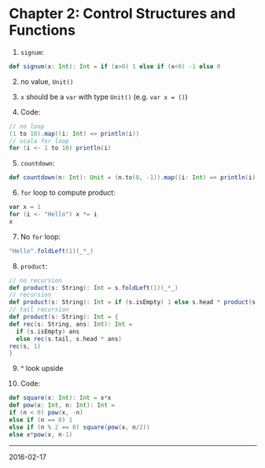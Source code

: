# Chapter 2: Control Structures and Functions

1. `signum`:

  ```scala
def signum(x: Int): Int = if (x>0) 1 else if (x<0) -1 else 0
  ```

2. no value, `Unit()`

3. `x` should be a `var` with type `Unit()` (e.g. `var x = ()`)

4. Code:

  ```scala
// no loop
(1 to 10).map((i: Int) => println(i))
// scala for loop
for (i <- 1 to 10) println(i)
  ```

5. `countdown`:

  ```scala
def countdown(n: Int): Unit = (n.to(0, -1)).map((i: Int) => println(i))
  ```

6. `for` loop to compute product:

  ```scala
var x = 1
for (i <- "Hello") x *= i
x
  ```

7. No `for` loop:

  ```scala
"Hello".foldLeft(1)(_*_)
  ```

8. `product`:

  ```scala
// no recursion
def product(s: String): Int = s.foldLeft(1)(_*_)
// recursion
def product(s: String): Int = if (s.isEmpty) 1 else s.head * product(s.tail)
// tail recursion
def product(s: String): Int = {
  def rec(s: String, ans: Int): Int = 
    if (s.isEmpty) ans
    else rec(s.tail, s.head * ans)
  rec(s, 1)
}
  ```

9. ^ look upside

10. Code:

  ```scala
def square(x: Int): Int = x*x
def pow(x: Int, n: Int): Int = 
  if (n < 0) pow(x, -n)
  else if (n == 0) 1
  else if (n % 2 == 0) square(pow(x, n/2))
  else x*pow(x, n-1)
  ```

----

2016-02-17
